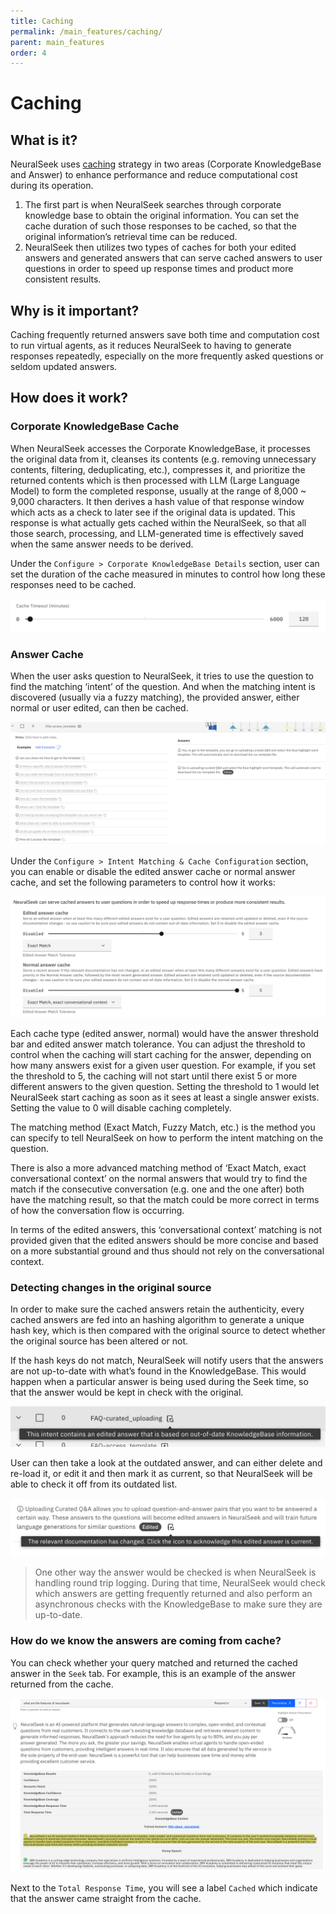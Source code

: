 ```yaml
---
title: Caching
permalink: /main_features/caching/
parent: main_features
order: 4
---
```


# Caching

## What is it?
NeuralSeek uses [caching](https://en.wikipedia.org/wiki/Cache_(computing)) strategy in two areas (Corporate KnowledgeBase and Answer) to enhance performance and reduce computational cost during its operation.

1. The first part is when NeuralSeek searches through corporate knowledge base to obtain the original information. You can set the cache duration of such those responses to be cached, so that the original information’s retrieval time can be reduced.
2. NeuralSeek then utilizes two types of caches for both your edited answers and generated answers that can serve cached answers to user questions in order to speed up response times and product more consistent results.

## Why is it important?
Caching frequently returned answers save both time and computation cost to run virtual agents, as it reduces NeuralSeek to having to generate responses repeatedly, especially on the more frequently asked questions or seldom updated answers.

## How does it work?

### Corporate KnowledgeBase Cache
When NeuralSeek accesses the Corporate KnowledgeBase, it processes the original data from it, cleanses its contents (e.g. removing unnecessary contents, filtering, deduplicating, etc.), compresses it, and prioritize the returned contents which is then processed with LLM (Large Language Model) to form the completed response, usually at the range of 8,000 ~ 9,000 characters. It then derives a hash value of that response window which acts as a check to later see if the original data is updated. This response is what actually gets cached within the NeuralSeek, so that all those search, processing, and LLM-generated time is effectively saved when the same answer needs to be derived.

Under the `Configure > Corporate KnowledgeBase Details` section, user can set the duration of the cache measured in minutes to control how long these responses need to be cached.

![kb cache setting](images/image_001.png)

### Answer Cache
When the user asks question to NeuralSeek, it tries to use the question to find the matching ‘intent’ of the question. And when the matching intent is discovered (usually via a fuzzy matching), the provided answer, either normal or user edited, can then be cached.

![answers](images/image_002.png)

Under the `Configure > Intent Matching & Cache Configuration` section, you can enable or disable the edited answer cache or normal answer cache, and set the following parameters to control how it works:

![answer cache settings](images/image_003.png)

Each cache type (edited answer, normal) would have the answer threshold bar and edited answer match tolerance. You can adjust the threshold to control when the caching will start caching for the answer, depending on how many answers exist for a given user question. For example, if you set the threshold to 5, the caching will not start until there exist 5 or more different answers to the given question. Setting the threshold to 1 would let NeuralSeek start caching as soon as it sees at least a single answer exists. Setting the value to 0 will disable caching completely.

The matching method (Exact Match, Fuzzy Match, etc.) is the method you can specify to tell NeuralSeek on how to perform the intent matching on the question.

There is also a more advanced matching method of ‘Exact Match, exact conversational context’ on the normal answers that would try to find the match if the consecutive conversation (e.g. one and the one after) both have the matching result, so that the match could be more correct in terms of how the conversation flow is occurring.

In terms of the edited answers, this ‘conversational context’ matching is not provided given that the edited answers should be more concise and based on a more substantial ground and thus should not rely on the conversational context.

### Detecting changes in the original source
In order to make sure the cached answers retain the authenticity, every cached answers are fed into an hashing algorithm to generate a unique hash key, which is then compared with the original source to detect whether the original source has been altered or not.

If the hash keys do not match, NeuralSeek will notify users that the answers are not up-to-date with what’s found in the KnowledgeBase. This would happen when a particular answer is being used during the Seek time, so that the answer would be kept in check with the original.

![out of date data in kb](images/image_004.png)

User can then take a look at the outdated answer, and can either delete and re-load it, or edit it and then mark it as current, so that NeuralSeek will be able to check it off from its outdated list.

![acknowledge of currency](images/image_005.png)

> One other way the answer would be checked is when NeuralSeek is handling round trip logging. During that time, NeuralSeek would check which answers are getting frequently returned and also perform an asynchronous checks with the KnowledgeBase to make sure they are up-to-date.

### How do we know the answers are coming from cache?
You can check whether your query matched and returned the cached answer in the `Seek` tab. For example, this is an example of the answer returned from the cache.

![answer from cache](images/image_006.png)

Next to the `Total Response Time`, you will see a label `Cached` which indicate that the answer came straight from the cache.


